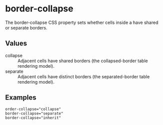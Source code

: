 # border-collapse

The border-collapse CSS property sets whether cells inside a <table> have shared or separate borders.


## Values

<dl>
<dt>collapse</dt>
<dd>Adjacent cells have shared borders (the collapsed-border table rendering model).</dd>

<dt>separate</dt>
<dd>Adjacent cells have distinct borders (the separated-border table rendering model).</dd>
</dl>

## Examples

```
order-collapse="collapse"
border-collapse="separate"
border-collapse="inherit"
```